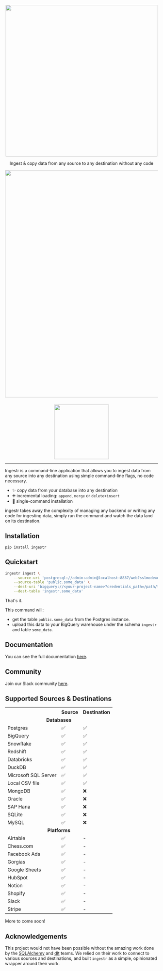 <div align="center">
    <img src="https://github.com/bruin-data/ingestr/blob/main/resources/ingestr.svg?raw=true" width="500" />
    <p>Ingest & copy data from any source to any destination without any code</p>
    <img src="https://github.com/bruin-data/ingestr/blob/main/resources/demo.gif?raw=true" width="750" />
</div>

<div align="center" style="margin-top: 24px;">
  <a target="_blank" href="https://join.slack.com/t/bruindatacommunity/shared_invite/zt-2dl2i8foy-bVsuMUauHeN9M2laVm3ZVg" style="background:none">
    <img src="https://img.shields.io/badge/slack-join-dlt.svg?color=d95f5f&logo=slack" style="width: 180px;"  />
  </a>
</div>

---

Ingestr is a command-line application that allows you to ingest data from any source into any destination using simple command-line flags, no code necessary.

- ✨ copy data from your database into any destination
- ➕ incremental loading: `append`, `merge` or `delete+insert`
- 🐍 single-command installation

ingestr takes away the complexity of managing any backend or writing any code for ingesting data, simply run the command and watch the data land on its destination.

## Installation

```
pip install ingestr
```

## Quickstart

```bash
ingestr ingest \
    --source-uri 'postgresql://admin:admin@localhost:8837/web?sslmode=disable' \
    --source-table 'public.some_data' \
    --dest-uri 'bigquery://<your-project-name>?credentials_path=/path/to/service/account.json' \
    --dest-table 'ingestr.some_data'
```

That's it.

This command will:

- get the table `public.some_data` from the Postgres instance.
- upload this data to your BigQuery warehouse under the schema `ingestr` and table `some_data`.

## Documentation

You can see the full documentation [here](https://bruin-data.github.io/ingestr/getting-started/quickstart.html).

## Community

Join our Slack community [here](https://join.slack.com/t/bruindatacommunity/shared_invite/zt-2dl2i8foy-bVsuMUauHeN9M2laVm3ZVg).

## Supported Sources & Destinations

<table>
    <tr>
        <th></th>
        <th>Source</th>
        <th>Destination</th>
    </tr>
    <tr>
        <td colspan="3" style='text-align:center;'><strong>Databases</strong></td>
    </tr>
    <tr>
        <td>Postgres</td>
        <td>✅</td>
        <td>✅</td>
    </tr>
    <tr>
        <td>BigQuery</td>
        <td>✅</td>
        <td>✅</td>
    </tr>
    <tr>
        <td>Snowflake</td>
        <td>✅</td>
        <td>✅</td>
    </tr>
    <tr>
        <td>Redshift</td>
        <td>✅</td>
        <td>✅</td>
    </tr>
    <tr>
        <td>Databricks</td>
        <td>✅</td>
        <td>✅</td>
    </tr>
    <tr>
        <td>DuckDB</td>
        <td>✅</td>
        <td>✅</td>
    </tr>
    <tr>
        <td>Microsoft SQL Server</td>
        <td>✅</td>
        <td>✅</td>
    </tr>
    <tr>
        <td>Local CSV file</td>
        <td>✅</td>
        <td>✅</td>
    </tr>
    <tr>
        <td>MongoDB</td>
        <td>✅</td>
        <td>❌</td>
    </tr>
    <tr>
        <td>Oracle</td>
        <td>✅</td>
        <td>❌</td>
    </tr>
    <tr>
        <td>SAP Hana</td>
        <td>✅</td>
        <td>❌</td>
    </tr>
    <tr>
        <td>SQLite</td>
        <td>✅</td>
        <td>❌</td>
    </tr>
    <tr>
        <td>MySQL</td>
        <td>✅</td>
        <td>❌</td>
    </tr>
    <tr>
        <td colspan="3" style='text-align:center;'><strong>Platforms</strong></td>
    </tr>
    <tr>
        <td>Airtable</td>
        <td>✅</td>
        <td>-</td>
    </tr>
    <tr>
        <td>Chess.com</td>
        <td>✅</td>
        <td>-</td>
    </tr>
     <tr>
        <td>Facebook Ads</td>
        <td>✅</td>
        <td>-</td>
    </tr>
    <tr>
        <td>Gorgias</td>
        <td>✅</td>
        <td>-</td>
    </tr>
    <tr>
        <td>Google Sheets</td>
        <td>✅</td>
        <td>-</td>
    </tr>
    <tr>
        <td>HubSpot</td>
        <td>✅</td>
        <td>-</td>
    </tr>
    <tr>
        <td>Notion</td>
        <td>✅</td>
        <td>-</td>
    </tr>
    <tr>
        <td>Shopify</td>
        <td>✅</td>
        <td>-</td>
    </tr>
     <tr>
        <td>Slack</td>
        <td>✅</td>
        <td>-</td>
    </tr>
    <tr>
        <td>Stripe</td>
        <td>✅</td>
        <td>-</td>
    </tr>
</table>

More to come soon!

## Acknowledgements

This project would not have been possible without the amazing work done by the [SQLAlchemy](https://www.sqlalchemy.org/) and [dlt](https://dlthub.com/) teams. We relied on their work to connect to various sources and destinations, and built `ingestr` as a simple, opinionated wrapper around their work.
